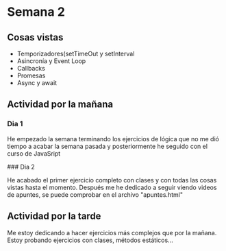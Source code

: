 # Semana 2
## Cosas vistas
<ul>
  <li>Temporizadores(setTimeOut y setInterval</li>
  <li>Asincronía y Event Loop</li>
  <li>Callbacks</li>
  <li>Promesas</li>
  <li>Async y await</li>
</ul>

## Actividad por la mañana
  ### Dia 1
  <p>He empezado la semana terminando los ejercicios de lógica que no me dió tiempo a acabar la semana pasada y posteriormente he seguido con el curso de JavaSript</p>
  ### Dia 2
  <p>He acabado el primer ejercicio completo con clases y con todas las cosas vistas hasta el momento. Después me he dedicado a seguir viendo videos de apuntes, se puede comprobar en el archivo "apuntes.html"</p>
  

  ## Actividad por la tarde
  <p>Me estoy dedicando a hacer ejercicios más complejos que por la mañana. Estoy probando ejercicios con clases, métodos estáticos...</p>
